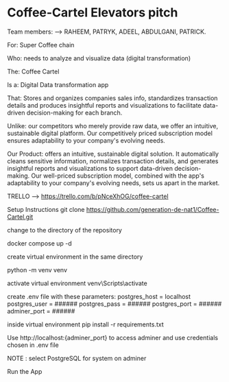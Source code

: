 # Coffee-Cartel Elevators pitch
 <!-- -- .--..--..--..--..--..--..--..--..--..--..--..--..--. 
/ .. \.. \.. \.. \.. \.. \.. \.. \.. \.. \.. \.. \.. \.. \.. \
\ \/\ `'\ `'\ `'\ `'\ `'\ `'\ `'\ `'\ `'\ `'\ `'\ `'\ `'\ \/ /
 \/ /`--'`--'`--'`--'`--'`--'`--'`--'`--'`--'`--'`--'`--'\/ / 
 / /\      ____  ___   _____  _____  _____  _____        / /\ 
/ /\ \    / ___|/ _ \ |  ___||  ___|| ____|| ____|      / /\ \
\ \/ /   | |   | | | || |_   | |_   |  _|  |  _|        \ \/ /
 \/ /    | |___| |_| ||  _|  |  _|  | |___ | |___        \/ / 
 / /\     \____|\___/ |_|    |_|    |_____||_____|       / /\ 
/ /\ \                                                  / /\ \
\ \/ /     ____     _     ____  _____  _____  _         \ \/ /
 \/ /     / ___|   / \   |  _ \|_   _|| ____|| |         \/ / 
 / /\    | |      / _ \  | |_) | | |  |  _|  | |         / /\ 
/ /\ \   | |___  / ___ \ |  _ <  | |  | |___ | |___     / /\ \
\ \/ /    \____|/_/   \_\|_| \_\ |_|  |_____||_____|    \ \/ /
 \/ /                                                    \/ / 
 / /\.--..--..--..--..--..--..--..--..--..--..--..--..--./ /\ 
/ /\ \.. \.. \.. \.. \.. \.. \.. \.. \.. \.. \.. \.. \.. \/\ \
\ `'\ `'\ `'\ `'\ `'\ `'\ `'\ `'\ `'\ `'\ `'\ `'\ `'\ `'\ `' /
 `--'`--'`--'`--'`--'`--'`--'`--'`--'`--'`--'`--'`--'`--'`-->

Team members: --> RAHEEM, PATRYK, ADEEL, ABDULGANI, PATRICK.

For: Super Coffee chain

Who: needs to analyze and visualize data (digital transformation)

The: Coffee Cartel

Is a: Digital Data transformation app

That: Stores and organizes companies sales info, standardizes transaction details and produces insightful reports and visualizations to facilitate data-driven decision-making for each branch.

Unlike: our competitors who merely provide raw data, we offer an intuitive, sustainable digital platform. Our competitively priced subscription model ensures adaptability to your company's evolving needs.

Our Product:  offers an intuitive, sustainable digital solution. It automatically cleans sensitive information, normalizes transaction details, and generates insightful reports and visualizations to support data-driven decision-making. Our well-priced subscription model, combined with the app's adaptability to your company's evolving needs, sets us apart in the market.


TRELLO --> https://trello.com/b/pNceXhOG/coffee-cartel

Setup Instructions 
git clone https://github.com/generation-de-nat1/Coffee-Cartel.git

change to the directory of the repository

docker compose up -d

create virtual environment in the same directory

python -m venv venv

activate virtual environment venv\Scripts\activate

create .env file with these parameters:
postgres_host = localhost
postgres_user = ######
postgres_pass = ######
postgres_port = ######
adminer_port =  ######

inside virtual environment
pip install -r requirements.txt

Use http://localhost:{adminer_port} to access adminer and use credentials chosen in .env file

NOTE : select PostgreSQL for system on adminer

Run the App